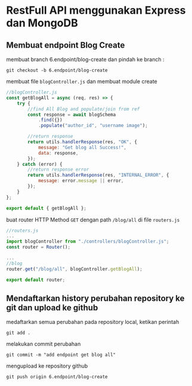 # RestFull API menggunakan Express dan MongoDB

## Membuat endpoint Blog Create

membuat branch 6.endpoint/blog-create dan pindah ke branch :

```console
git checkout -b 6.endpoint/blog-create
```

membuat file `blogController.js` dan membuat module create

```js
//blogController.js
const getBlogAll = async (req, res) => {
    try {
        //find All Blog and populate/join from ref
        const response = await blogSchema
            .find({})
            .populate("author_id", "username image");

        //return response
        return utils.handlerResponse(res, "OK", {
            message: "Get blog all Success!",
            data: response,
        });
    } catch (error) {
        //return response error
        return utils.handlerResponse(res, "INTERNAL_ERROR", {
            message: error.message || error,
        });
    }
};

export default { getBlogAll };
```

buat router HTTP Method `GET` dengan path `/blog/all` di file `routers.js`

```js
//routers.js
...
import blogController from "./controllers/blogController.js";
const router = Router();

...
//blog
router.get("/blog/all", blogController.getBlogAll);

export default router;
```

## Mendaftarkan history perubahan repository ke git dan upload ke github

medaftarkan semua perubahan pada repository local, ketikan perintah

```console
git add .
```

melakukan commit perubahan

```console
git commit -m "add endpoint get blog all"
```

mengupload ke repository github

```console
git push origin 6.endpoint/blog-create
```
